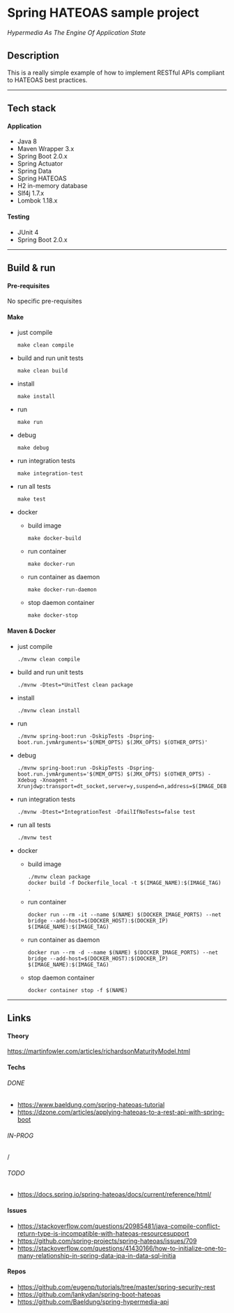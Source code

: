 # Spring HATEOAS sample project
###### Hypermedia As The Engine Of Application State

## Description

This is a really simple example of how to implement RESTful APIs compliant to HATEOAS best practices.

---

## Tech stack

#### Application
* Java 8
* Maven Wrapper 3.x
* Spring Boot 2.0.x
* Spring Actuator
* Spring Data
* Spring HATEOAS
* H2 in-memory database
* Slf4j 1.7.x
* Lombok 1.18.x

#### Testing
* JUnit 4
* Spring Boot 2.0.x

---

## Build & run

#### Pre-requisites
No specific pre-requisites

#### Make
* just compile

      make clean compile

* build and run unit tests

      make clean build

* install

      make install

* run

      make run

* debug

      make debug

* run integration tests

      make integration-test

* run all tests

      make test

* docker
  * build image
  
        make docker-build
  
  * run container
  
        make docker-run
  
  * run container as daemon
  
        make docker-run-daemon
  
  * stop daemon container
  
        make docker-stop

#### Maven & Docker
* just compile

      ./mvnw clean compile

* build and run unit tests

      ./mvnw -Dtest=*UnitTest clean package

* install

      ./mvnw clean install

* run

      ./mvnw spring-boot:run -DskipTests -Dspring-boot.run.jvmArguments='$(MEM_OPTS) $(JMX_OPTS) $(OTHER_OPTS)'

* debug

      ./mvnw spring-boot:run -DskipTests -Dspring-boot.run.jvmArguments='$(MEM_OPTS) $(JMX_OPTS) $(OTHER_OPTS) -Xdebug -Xnoagent -Xrunjdwp:transport=dt_socket,server=y,suspend=n,address=$(IMAGE_DEBUG_PORT)'

* run integration tests

      ./mvnw -Dtest=*IntegrationTest -DfailIfNoTests=false test

* run all tests

      ./mvnw test

* docker
  * build image
        
        ./mvnw clean package
        docker build -f Dockerfile_local -t $(IMAGE_NAME):$(IMAGE_TAG) .
  
  * run container
  
        docker run --rm -it --name $(NAME) $(DOCKER_IMAGE_PORTS) --net bridge --add-host=$(DOCKER_HOST):$(DOCKER_IP) $(IMAGE_NAME):$(IMAGE_TAG)
  
  * run container as daemon
  
        docker run --rm -d --name $(NAME) $(DOCKER_IMAGE_PORTS) --net bridge --add-host=$(DOCKER_HOST):$(DOCKER_IP) $(IMAGE_NAME):$(IMAGE_TAG)
  
  * stop daemon container
  
        docker container stop -f $(NAME)

---

## Links

#### Theory
https://martinfowler.com/articles/richardsonMaturityModel.html

#### Techs

###### DONE
* https://www.baeldung.com/spring-hateoas-tutorial
* https://dzone.com/articles/applying-hateoas-to-a-rest-api-with-spring-boot

###### IN-PROG
/

###### TODO
* https://docs.spring.io/spring-hateoas/docs/current/reference/html/

#### Issues
* https://stackoverflow.com/questions/20985481/java-compile-conflict-return-type-is-incompatible-with-hateoas-resourcesupport
* https://github.com/spring-projects/spring-hateoas/issues/709
* https://stackoverflow.com/questions/41430166/how-to-initialize-one-to-many-relationship-in-spring-data-jpa-in-data-sql-initia

#### Repos
* https://github.com/eugenp/tutorials/tree/master/spring-security-rest
* https://github.com/lankydan/spring-boot-hateoas
* https://github.com/Baeldung/spring-hypermedia-api
